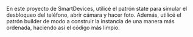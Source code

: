 En este proyecto de SmartDevices, utilicé el patrón state para simular el desbloqueo del teléfono, abrir cámara y hacer foto.
Además, utilicé el patrón builder de modo a construir la instancia de una manera más ordenada, haciendo así el código más limpio. 